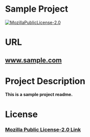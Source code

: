 # Sample Project

  [![MozillaPublicLicense-2.0](https://img.shields.io/badge/License-MozillaPublicLicense-2.0-<COLOR>.svg)](https://shields.io/)

  # URL
  
  ## www.sample.com
  

  # Project Description
  
  **This is a sample project readme.**


  # License
  


  ### [Mozilla Public License-2.0 Link](https://www.mozilla.org/en-US/MPL/2.0/)

